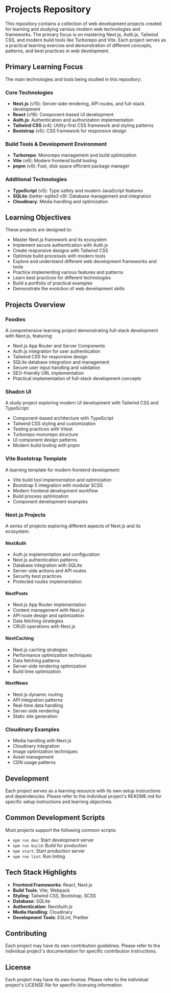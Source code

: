 # Projects Repository

This repository contains a collection of web development projects created for learning and studying various modern web technologies and frameworks. The primary focus is on mastering Next.js, Auth.js, Tailwind CSS, and modern build tools like Turborepo and Vite. Each project serves as a practical learning exercise and demonstration of different concepts, patterns, and best practices in web development.

## Primary Learning Focus

The main technologies and tools being studied in this repository:

### Core Technologies

- **Next.js** (v15): Server-side rendering, API routes, and full-stack development
- **React** (v19): Component-based UI development
- **Auth.js**: Authentication and authorization implementation
- **Tailwind CSS** (v4): Utility-first CSS framework and styling patterns
- **Bootstrap** (v5): CSS framework for responsive design

### Build Tools & Development Environment

- **Turborepo**: Monorepo management and build optimization
- **Vite** (v6): Modern frontend build tooling
- **pnpm** (v9): Fast, disk space efficient package manager

### Additional Technologies

- **TypeScript** (v5): Type safety and modern JavaScript features
- **SQLite** (better-sqlite3 v9): Database management and integration
- **Cloudinary**: Media handling and optimization

## Learning Objectives

These projects are designed to:

- Master Next.js framework and its ecosystem
- Implement secure authentication with Auth.js
- Create responsive designs with Tailwind CSS
- Optimize build processes with modern tools
- Explore and understand different web development frameworks and tools
- Practice implementing various features and patterns
- Learn best practices for different technologies
- Build a portfolio of practical examples
- Demonstrate the evolution of web development skills

## Projects Overview

### Foodies

A comprehensive learning project demonstrating full-stack development with Next.js, featuring:

- Next.js App Router and Server Components
- Auth.js integration for user authentication
- Tailwind CSS for responsive design
- SQLite database integration and management
- Secure user input handling and validation
- SEO-friendly URL implementation
- Practical implementation of full-stack development concepts

### Shadcn UI

A study project exploring modern UI development with Tailwind CSS and TypeScript:

- Component-based architecture with TypeScript
- Tailwind CSS styling and customization
- Testing practices with Vitest
- Turborepo monorepo structure
- UI component design patterns
- Modern build tooling with pnpm

### Vite Bootstrap Template

A learning template for modern frontend development:

- Vite build tool implementation and optimization
- Bootstrap 5 integration with modular SCSS
- Modern frontend development workflow
- Build process optimization
- Component development examples

### Next.js Projects

A series of projects exploring different aspects of Next.js and its ecosystem:

#### NextAuth

- Auth.js implementation and configuration
- Next.js authentication patterns
- Database integration with SQLite
- Server-side actions and API routes
- Security best practices
- Protected routes implementation

#### NextPosts

- Next.js App Router implementation
- Content management with Next.js
- API route design and optimization
- Data fetching strategies
- CRUD operations with Next.js

#### NextCaching

- Next.js caching strategies
- Performance optimization techniques
- Data fetching patterns
- Server-side rendering optimization
- Build time optimization

#### NextNews

- Next.js dynamic routing
- API integration patterns
- Real-time data handling
- Server-side rendering
- Static site generation

### Cloudinary Examples

- Media handling with Next.js
- Cloudinary integration
- Image optimization techniques
- Asset management
- CDN usage patterns

## Development

Each project serves as a learning resource with its own setup instructions and dependencies. Please refer to the individual project's README.md for specific setup instructions and learning objectives.

## Common Development Scripts

Most projects support the following common scripts:

- `npm run dev`: Start development server
- `npm run build`: Build for production
- `npm start`: Start production server
- `npm run lint`: Run linting

## Tech Stack Highlights

- **Frontend Frameworks**: React, Next.js
- **Build Tools**: Vite, Webpack
- **Styling**: Tailwind CSS, Bootstrap, SCSS
- **Database**: SQLite
- **Authentication**: NextAuth.js
- **Media Handling**: Cloudinary
- **Development Tools**: ESLint, Prettier

## Contributing

Each project may have its own contribution guidelines. Please refer to the individual project's documentation for specific contribution instructions.

## License

Each project may have its own license. Please refer to the individual project's LICENSE file for specific licensing information.
